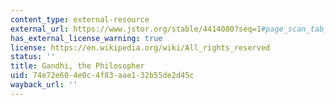 ```yaml
---
content_type: external-resource
external_url: https://www.jstor.org/stable/4414080?seq=1#page_scan_tab_contents
has_external_license_warning: true
license: https://en.wikipedia.org/wiki/All_rights_reserved
status: ''
title: Gandhi, the Philosopher
uid: 74e72e60-4e0c-4f83-aae1-32b55de2d45c
wayback_url: ''
---
```

